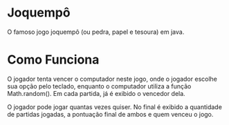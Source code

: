 # Joquempô
O famoso jogo joquempô (ou pedra, papel e tesoura) em java.

# Como Funciona
O jogador tenta vencer o computador neste jogo, onde o jogador escolhe sua opção pelo teclado, enquanto o computador utiliza a função Math.random(). Em cada partida, já é exibido o vencedor dela.

O jogador pode jogar quantas vezes quiser. No final é exibido a quantidade de partidas jogadas, a pontuação final de ambos e quem venceu o jogo.